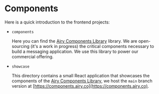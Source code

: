 # Components

Here is a quick introduction to the frontend projects:

- `components`

  Here you can find the [Airy
  Components Library](https://www.npmjs.com/package/@airyhq/components) library. We are open-sourcing
  (it's a work in progress) the critical components necessary to build a
  messaging application. We use this library to power our commercial offering.

- `showcase`

  This directory contains a small React application that showcases the
  components of the [Airy Components
  Library](https://www.npmjs.com/package/@airyhq/components), we host the `main`
  branch version at [https://components.airy.co](https://components.airy.co).
